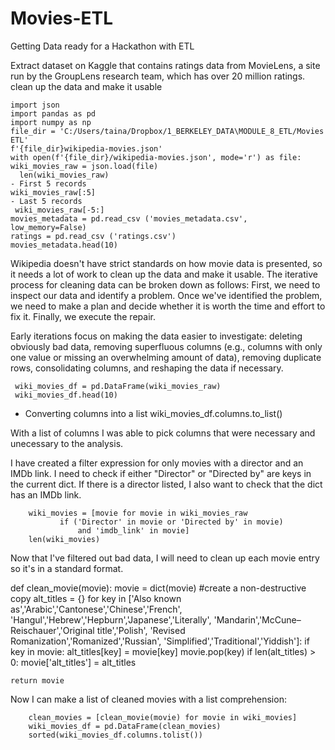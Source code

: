 # Movies-ETL
Getting Data ready for a Hackathon with ETL

Extract dataset on Kaggle that contains ratings data from MovieLens, a site run by the GroupLens research team, which has over 20 million ratings.
clean up the data and make it usable

    import json
    import pandas as pd
    import numpy as np
    file_dir = 'C:/Users/taina/Dropbox/1_BERKELEY_DATA\MODULE_8_ETL/Movies ETL'
    f'{file_dir}wikipedia-movies.json'
    with open(f'{file_dir}/wikipedia-movies.json', mode='r') as file:
    wiki_movies_raw = json.load(file)
      len(wiki_movies_raw)
    - First 5 records
    wiki_movies_raw[:5]
    - Last 5 records
     wiki_movies_raw[-5:]
    movies_metadata = pd.read_csv ('movies_metadata.csv', low_memory=False)
    ratings = pd.read_csv ('ratings.csv')
    movies_metadata.head(10)
    
    
Wikipedia doesn't have strict standards on how movie data is presented, so it needs a lot of work to clean up the data and make it usable.
The iterative process for cleaning data can be broken down as follows:
First, we need to inspect our data and identify a problem.
Once we've identified the problem, we need to make a plan and decide whether it is worth the time and effort to fix it.
Finally, we execute the repair.

Early iterations focus on making the data easier to investigate: deleting obviously bad data, removing superfluous columns (e.g., columns with only one value or missing an overwhelming amount of data), removing duplicate rows, consolidating columns, and reshaping the data if necessary.

     wiki_movies_df = pd.DataFrame(wiki_movies_raw)
     wiki_movies_df.head(10)
   - Converting columns into a list
    wiki_movies_df.columns.to_list()
    
With a list of columns I was able to pick columns that were necessary and unecessary to the analysis. 

I have created a filter expression for only movies with a director and an IMDb link. I need to check if either "Director" or "Directed by" are keys in the current dict. If there is a director listed, I also want to check that the dict has an IMDb link. 

        wiki_movies = [movie for movie in wiki_movies_raw
               if ('Director' in movie or 'Directed by' in movie)
                   and 'imdb_link' in movie]
        len(wiki_movies)
        
Now that I've filtered out bad data, I will need to clean up each movie entry so it's in a standard format.

def clean_movie(movie):
    movie = dict(movie) #create a non-destructive copy
    alt_titles = {}
    for key in ['Also known as','Arabic','Cantonese','Chinese','French',
                'Hangul','Hebrew','Hepburn','Japanese','Literally',
                'Mandarin','McCune–Reischauer','Original title','Polish',
                'Revised Romanization','Romanized','Russian',
                'Simplified','Traditional','Yiddish']:
        if key in movie:
            alt_titles[key] = movie[key]
            movie.pop(key)
    if len(alt_titles) > 0:
        movie['alt_titles'] = alt_titles

    return movie
    
Now I can make a list of cleaned movies with a list comprehension:

        clean_movies = [clean_movie(movie) for movie in wiki_movies]
        wiki_movies_df = pd.DataFrame(clean_movies)
        sorted(wiki_movies_df.columns.tolist())
    
    
        
